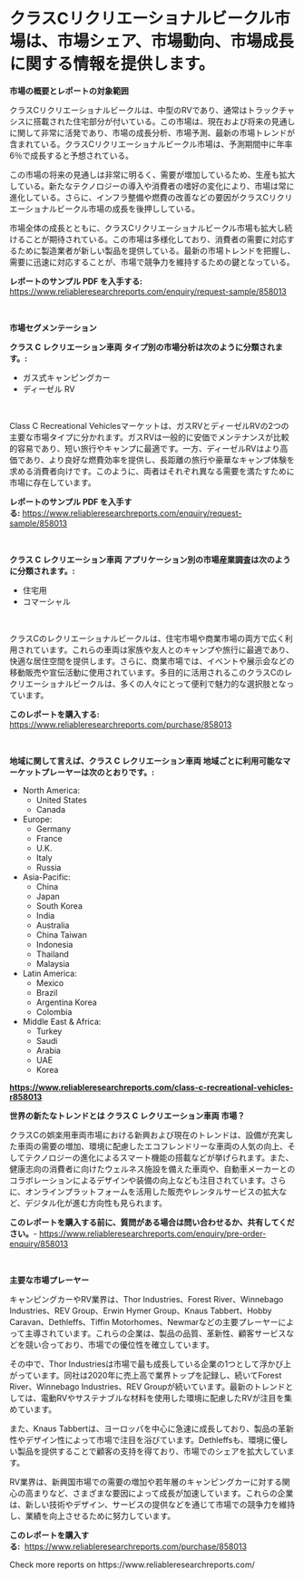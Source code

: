 <p><h1>クラスCリクリエーショナルビークル市場は、市場シェア、市場動向、市場成長に関する情報を提供します。</h1></p><p><strong>市場の概要とレポートの対象範囲</strong></p>
<p><p>クラスCリクリエーショナルビークルは、中型のRVであり、通常はトラックチャシスに搭載された住宅部分が付いている。この市場は、現在および将来の見通しに関して非常に活発であり、市場の成長分析、市場予測、最新の市場トレンドが含まれている。クラスCリクリエーショナルビークル市場は、予測期間中に年率6％で成長すると予想されている。</p><p>この市場の将来の見通しは非常に明るく、需要が増加しているため、生産も拡大している。新たなテクノロジーの導入や消費者の嗜好の変化により、市場は常に進化している。さらに、インフラ整備や燃費の改善などの要因がクラスCリクリエーショナルビークル市場の成長を後押ししている。</p><p>市場全体の成長とともに、クラスCリクリエーショナルビークル市場も拡大し続けることが期待されている。この市場は多様化しており、消費者の需要に対応するために製造業者が新しい製品を提供している。最新の市場トレンドを把握し、需要に迅速に対応することが、市場で競争力を維持するための鍵となっている。</p></p>
<p><strong>レポートのサンプル PDF を入手する:</strong> <a href="https://www.reliableresearchreports.com/enquiry/request-sample/858013">https://www.reliableresearchreports.com/enquiry/request-sample/858013</a></p>
<p>&nbsp;</p>
<p><strong>市場セグメンテーション</strong></p>
<p><strong>クラス C レクリエーション車両 タイプ別の市場分析は次のように分類されます。:</strong></p>
<p><ul><li>ガス式キャンピングカー</li><li>ディーゼル RV</li></ul></p>
<p>&nbsp;</p>
<p><p>Class C Recreational Vehiclesマーケットは、ガスRVとディーゼルRVの2つの主要な市場タイプに分かれます。ガスRVは一般的に安価でメンテナンスが比較的容易であり、短い旅行やキャンプに最適です。一方、ディーゼルRVはより高価であり、より良好な燃費効率を提供し、長距離の旅行や豪華なキャンプ体験を求める消費者向けです。このように、両者はそれぞれ異なる需要を満たすために市場に存在しています。</p></p>
<p><strong>レポートのサンプル PDF を入手する:</strong>&nbsp;<a href="https://www.reliableresearchreports.com/enquiry/request-sample/858013">https://www.reliableresearchreports.com/enquiry/request-sample/858013</a></p>
<p>&nbsp;</p>
<p><strong> クラス C レクリエーション車両 アプリケーション別の市場産業調査は次のように分類されます。:</strong></p>
<p><ul><li>住宅用</li><li>コマーシャル</li></ul></p>
<p>&nbsp;</p>
<p><p>クラスCのレクリエーショナルビークルは、住宅市場や商業市場の両方で広く利用されています。これらの車両は家族や友人とのキャンプや旅行に最適であり、快適な居住空間を提供します。さらに、商業市場では、イベントや展示会などの移動販売や宣伝活動に使用されています。多目的に活用されるこのクラスCのレクリエーショナルビークルは、多くの人々にとって便利で魅力的な選択肢となっています。</p></p>
<p><strong>このレポートを購入する:</strong>&nbsp; <a href="https://www.reliableresearchreports.com/purchase/858013">https://www.reliableresearchreports.com/purchase/858013</a></p>
<p>&nbsp;</p>
<p><strong>地域に関して言えば、クラス C レクリエーション車両 地域ごとに利用可能なマーケットプレーヤーは次のとおりです。:</strong></p>
<p><ul>
    <li>
        North America:
        <ul>
            <li>United States</li>
            <li>Canada</li>
        </ul>
    </li>
    <li>
        Europe:
        <ul>
            <li>Germany</li>
            <li>France</li>
            <li>U.K.</li>
            <li>Italy</li>
            <li>Russia</li>
        </ul>
    </li>
    <li>
        Asia-Pacific:
        <ul>
            <li>China</li>
            <li>Japan</li>
            <li>South Korea</li>
            <li>India</li>
            <li>Australia</li>
            <li>China Taiwan</li>
            <li>Indonesia</li>
            <li>Thailand</li>
            <li>Malaysia</li>
        </ul>
    </li>
    <li>
        Latin America:
        <ul>
            <li>Mexico</li>
            <li>Brazil</li>
            <li>Argentina Korea</li>
            <li>Colombia</li>
        </ul>
    </li>
    <li>
        Middle East & Africa:
        <ul>
            <li>Turkey</li>
            <li>Saudi</li>
            <li>Arabia</li>
            <li>UAE</li>
            <li>Korea</li>
        </ul>
    </li>
    </ul></p>
<p><strong><a href="https://www.reliableresearchreports.com/class-c-recreational-vehicles-r858013">https://www.reliableresearchreports.com/class-c-recreational-vehicles-r858013</a></strong>&nbsp;</p>
<p><strong>世界の新たなトレンドとは クラス C レクリエーション車両 市場？</strong></p>
<p><p>クラスCの娯楽用車両市場における新興および現在のトレンドは、設備が充実した車両の需要の増加、環境に配慮したエコフレンドリーな車両の人気の向上、そしてテクノロジーの進化によるスマート機能の搭載などが挙げられます。また、健康志向の消費者に向けたウェルネス施設を備えた車両や、自動車メーカーとのコラボレーションによるデザインや装備の向上なども注目されています。さらに、オンラインプラットフォームを活用した販売やレンタルサービスの拡大など、デジタル化が進む方向性も見られます。</p></p>
<p><strong>このレポートを購入する前に、質問がある場合は問い合わせるか、共有してください。</strong>- <a href="https://www.reliableresearchreports.com/enquiry/pre-order-enquiry/858013">https://www.reliableresearchreports.com/enquiry/pre-order-enquiry/858013</a></p>
<p>&nbsp;</p>
<p><strong>主要な市場プレーヤー</strong></p>
<p><p>キャンピングカーやRV業界は、Thor Industries、Forest River、Winnebago Industries、REV Group、Erwin Hymer Group、Knaus Tabbert、Hobby Caravan、Dethleffs、Tiffin Motorhomes、Newmarなどの主要プレーヤーによって主導されています。これらの企業は、製品の品質、革新性、顧客サービスなどを競い合っており、市場での優位性を確立しています。</p><p>その中で、Thor Industriesは市場で最も成長している企業の1つとして浮かび上がっています。同社は2020年に売上高で業界トップを記録し、続いてForest River、Winnebago Industries、REV Groupが続いています。最新のトレンドとしては、電動RVやサステナブルな材料を使用した環境に配慮したRVが注目を集めています。</p><p>また、Knaus Tabbertは、ヨーロッパを中心に急速に成長しており、製品の革新性やデザイン性によって市場で注目を浴びています。Dethleffsも、環境に優しい製品を提供することで顧客の支持を得ており、市場でのシェアを拡大しています。</p><p>RV業界は、新興国市場での需要の増加や若年層のキャンピングカーに対する関心の高まりなど、さまざまな要因によって成長が加速しています。これらの企業は、新しい技術やデザイン、サービスの提供などを通じて市場での競争力を維持し、業績を向上させるために努力しています。</p></p>
<p><strong>このレポートを購入する:</strong>&nbsp;&nbsp;<a href="https://www.reliableresearchreports.com/purchase/858013">https://www.reliableresearchreports.com/purchase/858013</a></p>
<p>Check more reports on https://www.reliableresearchreports.com/</p>